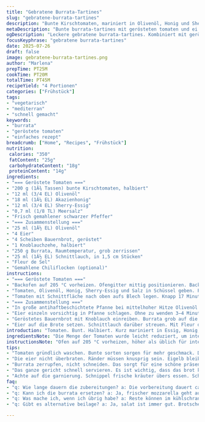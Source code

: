 ```yaml
---
title: "Gebratene Burrata-Tartines"
slug: "gebratene-burrata-tartines"
description: "Bunte Kirschtomaten, mariniert in Olivenöl, Honig und Sherry-Essig, sanft im Ofen geröstet. Rustikales Bauernbrot, geröstet, mit Knoblauch gerieben. Weiche Burrata in grobe Stücke zerrissen, dann mit frischer Schnittlauch bestreut. Eier in Olivenöl gebraten, der Rand knusprig, das Eigelb noch weich. Zusammengebaut zu offenen Sandwiches mit salziger Fleur de Sel und optionalen Chilipulverflocken. Das Ganze ergibt ein vegetarisches Gericht, nussfrei. Für vier Portionen, schnell, einfach, farbenfroh."
metaDescription: "Bunte burrata-tartines mit gerösteten tomaten und ei. Perfekt für eine schnelle, gesunde mahlzeit. Ein geschmackserlebnis aus frischen zutaten."
ogDescription: "Leckere gebratene burrata-tartines. Kombiniert mit gerösteten tomaten und perfekt gebratenem ei. Schnell zubereitet, ideal für jeden anlass."
focusKeyphrase: "gebratene burrata-tartines"
date: 2025-07-26
draft: false
image: gebratene-burrata-tartines.png
author: "Marlena"
prepTime: PT25M
cookTime: PT20M
totalTime: PT45M
recipeYield: "4 Portionen"
categories: ["Frühstück"]
tags:
- "vegetarisch"
- "mediterran"
- "schnell gemacht"
keywords:
- "burrata"
- "geröstete tomaten"
- "einfaches rezept"
breadcrumb: ["Home", "Recipes", "Frühstück"]
nutrition: 
 calories: "350"
 fatContent: "25g"
 carbohydrateContent: "18g"
 proteinContent: "14g"
ingredients:
- "=== Geröstete Tomaten ==="
- "200 g (1Â¾ Tassen) bunte Kirschtomaten, halbiert"
- "12 ml (3/4 EL) Olivenöl"
- "18 ml (1Â¼ EL) Akazienhonig"
- "12 ml (3/4 EL) Sherry-Essig"
- "0,7 ml (1/8 TL) Meersalz"
- "Frisch gemahlener schwarzer Pfeffer"
- "=== Zusammenstellung ==="
- "25 ml (1Â½ EL) Olivenöl"
- "4 Eier"
- "4 Scheiben Bauernbrot, geröstet"
- "1 Knoblauchzehe, halbiert"
- "250 g Burrata, Raumtemperatur, grob zerrissen"
- "25 ml (1Â½ EL) Schnittlauch, in 1,5 cm Stücken"
- "Fleur de Sel"
- "Gemahlene Chiliflocken (optional)"
instructions:
- "=== Geröstete Tomaten ==="
- "Backofen auf 205 °C vorheizen. Ofengitter mittig positionieren. Backblech mit Backpapier auslegen."
- "Tomaten, Olivenöl, Honig, Sherry-Essig und Salz in Schüssel geben. Pfeffern. Vorsichtig vermischen. 8 Minuten ziehen lassen. Flüssigkeit abgießen."
- "Tomaten mit Schnittfläche nach oben aufs Blech legen. Knapp 17 Minuten backen bis sie weich werden und leicht bräunen."
- "=== Zusammenstellung ==="
- "In große antihaftbeschichtete Pfanne bei mittelhoher Hitze Olivenöl heiß werden lassen, bis es leicht schimmert."
- "Eier einzeln vorsichtig in Pfanne schlagen. Ohne zu wenden 3–4 Minuten braten, bis Eiweiß stockt und Ränder knusprig werden."
- "Geröstetes Bauernbrot mit Knoblauch einreiben. Burrata grob auf die Brotscheiben verteilen. Darauf geröstete Tomaten geben."
- "Eier auf die Brote setzen. Schnittlauch darüber streuen. Mit Fleur de Sel und optional Chiliflocken bestreuen. Sofort servieren."
introduction: "Tomaten. Bunt. Halbiert. Kurz mariniert in Essig, Honig, mit Pfeffer und Salz. Ein bisschen Zucker bringt mehr Geschmack. Dann in den Ofen. Wilde Aromen, konzentriert, mit leichtem Karamell. Brot – dick, knusprig, Bauernbrot. Mit frischem Knoblauch eingerieben, ein rauer Duft. Burrata, weich, cremig, zerrissen, auf dem Brot verteilt. Eier dran – nur auf einer Seite gebraten, das Weiße fest, Ränder knusprig, Eigelb noch fließend, weich wie Samt. Kleine Stücke Schnittlauch obendrauf. Salz fliegelnd, Chili optional. Einfache Komponenten. Viele Texturen. Schnell gemacht, farbenfroh. Kein Schnickschnack."
ingredientsNote: "Die Menge der Tomaten wurde leicht reduziert, um intensivere Röstaromen zu erreichen. Olivenöl leicht verringert, dafür Akazienhonig leicht erhöht für mehr Süße und feine Karamellnoten. Statt Weißweinessig Sherry-Essig verwendet, für einen satteren Geschmack und leichte Eichennoten. Frischer Knoblauch kann je nach Intensität angepasst werden, wichtig ist das Reiben auf dem warmen Brot für mehr Aroma. Burrata muss Raumtemperatur haben, sonst wirkt sie fest. Schnittlauch in kürzere Stücke schneiden, damit er besser verteilt ist und gleichmäßig in jedem Bissen wirkt. Fleur de Sel für den Crunch zum Schluss. Chili optional, um dem Gericht bei Bedarf etwas Schärfe zu geben."
instructionsNote: "Ofen auf 205 °C vorheizen, höher als üblich für intensiveres Rösten der Tomaten. Tomaten marinieren lassen, danach gut abtropfen, damit sie nicht im Saft schmoren sondern richtig rösten. Backzeit um ein paar Minuten verlängert für bessere Bräunung. Beim Eierbraten das Öl darf nicht zu heiß sein, sonst werden die Ränder zu dunkel. Nicht wenden, damit das Eigelb cremig bleibt. Brot sofort nach dem Rösten mit Knoblauch reiben, damit das Aroma sich verbindet. Burrata zerrupfen, nicht schneiden, das sorgt für schöne, weiße Stücke auf dem Brot. Zum Schluss alles schnell schichten, um die Texturen optimal zu erhalten. Kurz bestreuen mit Schnittlauch, Salz und Chili und sofort servieren – sonst verliert das Brot seine Knusprigkeit."
tips:
- "Tomaten gründlich waschen. Bunte sorten sorgen für mehr geschmack. Das zeitliche marinieren ist wichtig. Für intensivere aromas: länger marinieren. Honig kann variieren. Akazienhonig bringt süße. Essig ist auch entscheidend. Sherry-Essig hat mehr geschmack als weißweinessig. Brot nach dem rösten sofort mit knoblauch einreiben. Das verleiht einen tollen aroma. Schmeckt perfekt mit burrata."
- "Die eier nicht überbraten. Ränder müssen knusprig sein. Eigelb bleibt weich. Nicht wenden. Das ist der trick. Temperatur der pfanne spielt auch eine rolle. Zuvor etwas warten, bis das öl heiß genug ist. Aber nicht zu heiß. Ansonsten wird es bitter. Experimentiere mit dem öl. Olivenöl ist ideal, aber auch trüffelöl kann gut sein."
- "Burrata zerrupfen, nicht schneiden. Das sorgt für eine schöne präsentation. Und geschmacklich ist es wichtig. Außerdem, schneide den schnittlauch in kleine Stücke. Gut verteilt über das ganze sandwich. Füge salz hinzu, einfach, nicht zu viel. Fleur de sel ist perfekt. Chili kann optional sein. Etwas schärfe macht das gericht lebendiger."
- "Das ganze gericht schnell servieren. Es ist wichtig, dass das brot knusprig bleibt. Warte nicht zu lange. Texturen sind entscheidend für den geschmack. Das muss alles frisch wirken. Variation ist möglich. Nutze andere gemüse oder sogar ein anderes brot. Röste die brotscheiben dicker für mehr biss. Röstzeit anpassen für ideale bräunung. Olivenöl gibt einen reichen geschmack, aber butter kann auch genossen werden."
- "Achte auf die garnierung. Schnippel frische kräuter übers essen. Schnittlauch oder auch basilikum. Die farbe ist ansprechend. Übrig gebliebene tomaten können in einem salat verwendet werden. Salatsauce aus dem bratensatz ist großartig. Verwende restliches brot, als brotchips geröstet. Das gibt crunch für andere gerichte. Kurzfristige ideen nutzen."
faq:
- "q: Wie lange dauern die zubereitungen? a: Die vorbereitung dauert ca. 25 minuten. Gemüse rösten etwa 17 Minuten. Eier braten dauert nur kurze zeit. Gutes timing ist wichtig."
- "q: Kann ich die burrata ersetzen? a: Ja, frischer mozzarella geht auch. Aber zusammensetzung bleibt gleich. Der geschmack verändert sich etwas. Oder auch ricotta verwenden. Das gibt eine andere note."
- "q: Was mache ich, wenn ich übrig habe? a: Reste können im kühlschrank aufbewahrt werden. Aber sofort essen ist besser. Wenn länger aufbewahrt, kann brot weich werden. Aber im ofen kurz aufwärmen geht auch gut. Einfach nochmal rösten."
- "q: Gibt es alternative beilage? a: Ja, salat ist immer gut. Brotscheiben dazu. Oder einfach frisches gemüse. Mach kleine würfel und schneide sie nur leicht. So bleibt es knusprig und frisch."

---
```

